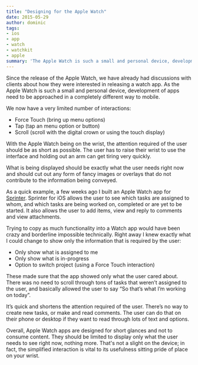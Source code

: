 ```yaml
---
title: "Designing for the Apple Watch"
date: 2015-05-29
author: dominic
tags:
- ios
- app
- watch
- watchkit
- apple
summary: 'The Apple Watch is such a small and personal device, development of apps need to be approached in a completely different way to mobile. Here are a few thoughts and tips.'
---
```


Since the release of the Apple Watch, we have already had discussions with clients about how they were interested in releasing a watch app. As the Apple Watch is such a small and personal device, development of apps need to be approached in a completely different way to mobile.

We now have a very limited number of interactions:

- Force Touch (bring up menu options)
- Tap (tap an menu option or button)
- Scroll (scroll with the digital crown or using the touch display)

With the Apple Watch being on the wrist, the attention required of the user should be as short as possible. The user has to raise their wrist to use the interface and holding out an arm can get tiring very quickly.

What is being displayed should be exactly what the user needs right now and should cut out any form of fancy images or overlays that do not contribute to the information being conveyed.

As a quick example, a few weeks ago I built an Apple Watch app for [Sprinter](https://itunes.apple.com/app/sprinter/id568151529). Sprinter for iOS allows the user to see which tasks are assigned to whom, and which tasks are being worked on, completed or are yet to be started. It also allows the user to add items, view and reply to comments and view attachments.

Trying to copy as much functionality into a Watch app would have been crazy and borderline impossible technically. Right away I knew exactly what I could change to show only the information that is required by the user:

- Only show what is assigned to me
- Only show what is in-progress
- Option to switch project (using a Force Touch interaction)

These made sure that the app showed only what the user cared about. There was no need to scroll through tons of tasks that weren’t assigned to the user, and basically allowed the user to say “So that’s what I’m working on today”.

It’s quick and shortens the attention required of the user. There’s no way to create new tasks, or make and read comments. The user can do that on their phone or desktop if they want to read through lots of text and options.

Overall, Apple Watch apps are designed for short glances and not to consume content. They should be limited to display only what the user needs to see right now, nothing more. That's not a slight on the device; in fact, the simplified interaction is vital to its usefulness sitting pride of place on your wrist.
